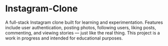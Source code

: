 # Instagram-Clone
A full-stack Instagram clone built for learning and experimentation. Features include user authentication, posting photos, following users, liking posts, commenting, and viewing stories — just like the real thing. This project is a work in progress and intended for educational purposes.
